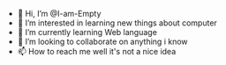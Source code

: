 - 👋 Hi, I’m @I-am-Empty
- 👀 I’m interested in learning new things about computer
- 🌱 I’m currently learning Web  language
- 💞️ I’m looking to collaborate on anything i know
- 📫 How to reach me well it's not a nice idea

<!---
I-am-Empty/I-am-Empty is a ✨ special ✨ repository because its `README.md` (this file) appears on your GitHub profile.
You can click the Preview link to take a look at your changes.
--->
